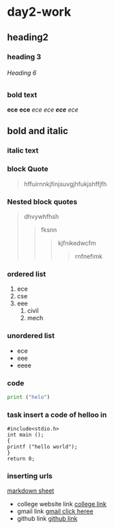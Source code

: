 # day2-work
## heading2
### heading 3
###### Heading 6
### bold text
**ece**
__ece__
*ece*
_ece_
**_ece_**
_*ece*_
 ## bold and italic
 ### italic text
### block Quote
> hffuirnnkjfinjsuvgjhfukjshffjfh
### Nested block quotes
> dhvywhfhsh
>> fksnn
>>> kjfnikedwcfm
>>>> rnfnefimk
### ordered list
1. ece
2. cse
3. eee 
    1. civil
    2. mech
 ### unordered list
 - ece
  - eee
  - eeee
### code 
```python 
print ("helo")
```
### task insert a code of helloo in
```
#include<stdio.h>
int main ();
{
printf ("hello world");
}
return 0;
```
### inserting urls
[markdown sheet](https://www.markdownguide.org/cheat-sheet/) 
- college website link
[college link](https://collegedunia.com/college/14034-krishna-chaitanya-institute-of-technology-and-sciences-kits-prakasam)
- gmail link
[gmail click heree](	info@kits-anna.com)
- github link
[github link](https://github.com/)
